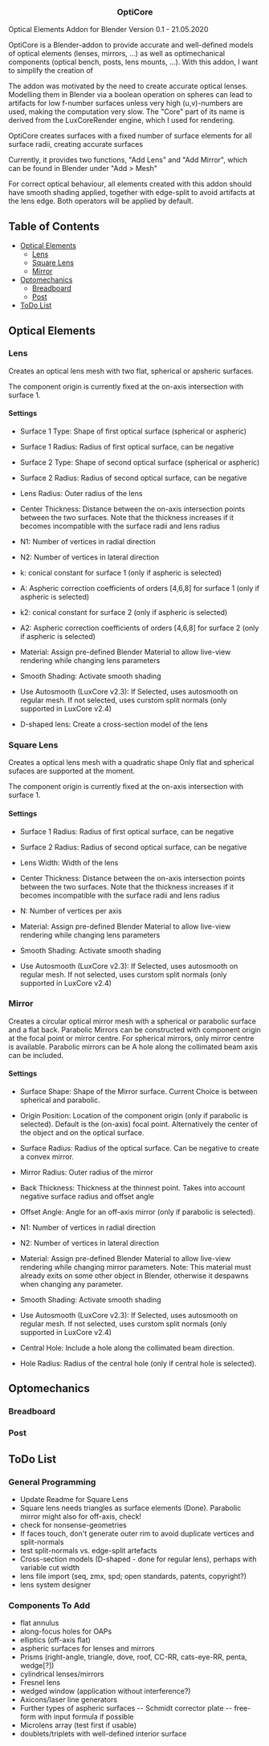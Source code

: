 


<p align="center">
<h3 align="center">OptiCore</h3>
Optical Elements Addon for Blender
Version 0.1 - 21.05.2020

OptiCore is a Blender-addon to provide accurate and well-defined models of optical elements (lenses, mirrors, ...) as well as optimechanical components (optical bench, posts, lens mounts, ...). With this addon, I want to simplify the creation of

</p>


The addon was motivated by the need to create accurate optical lenses. Modelling them in Blender via a boolean operation on spheres can lead to artifacts for low f-number surfaces unless very high (u,v)-numbers are used, making the computation very slow.
The "Core" part of its name is derived from the LuxCoreRender engine, which I used for rendering.

OptiCore creates surfaces with a fixed number of surface elements for all surface radii, creating accurate surfaces

Currently, it provides two functions, "Add Lens" and "Add Mirror", which can be found in Blender under "Add > Mesh"

For correct optical behaviour, all elements created with this addon should have smooth shading applied, together with edge-split to avoid artifacts at the lens edge. Both operators will be applied by default.

## Table of Contents
* [Optical Elements](#optical-elements)
  * [Lens](#lens)
  * [Square Lens](#square-lens)
  * [Mirror](#mirror)
* [Optomechanics](#optomechanics)
  * [Breadboard](#breadboard)
  * [Post](#post)
* [ToDo List](#todo-list)

## Optical Elements

### Lens

Creates an optical lens mesh with two flat, spherical or apsheric surfaces.

The component origin is currently fixed at the on-axis intersection with surface 1.

#### Settings

- Surface 1 Type: Shape of first optical surface (spherical or aspheric)

- Surface 1 Radius: Radius of first optical surface, can be negative

- Surface 2 Type: Shape of second optical surface (spherical or aspheric)

- Surface 2 Radius: Radius of second optical surface, can be negative

- Lens Radius: Outer radius of the lens

- Center Thickness: Distance between the on-axis intersection points between the two surfaces. Note that the thickness increases if it becomes incompatible with the surface radii and lens radius

- N1: Number of vertices in radial direction

- N2: Number of vertices in lateral direction

- k: conical constant for surface 1 (only if aspheric is selected)

- A: Aspheric correction coefficients of orders [4,6,8] for surface 1 (only if aspheric is selected)

- k2: conical constant for surface 2 (only if aspheric is selected)

- A2: Aspheric correction coefficients of orders [4,6,8] for surface 2 (only if aspheric is selected)

- Material: Assign pre-defined Blender Material to allow live-view rendering while changing lens parameters

- Smooth Shading: Activate smooth shading

- Use Autosmooth (LuxCore v2.3): If Selected, uses autosmooth on regular mesh. If not selected, uses curstom split normals (only supported in LuxCore v2.4)

- D-shaped lens: Create a cross-section model of the lens

### Square Lens

Creates a optical lens mesh with a quadratic shape
Only flat and spherical sufaces are supported at the moment.

The component origin is currently fixed at the on-axis intersection with surface 1.

#### Settings

- Surface 1 Radius: Radius of first optical surface, can be negative

- Surface 2 Radius: Radius of second optical surface, can be negative

- Lens Width: Width of the lens

- Center Thickness: Distance between the on-axis intersection points between the two surfaces. Note that the thickness increases if it becomes incompatible with the surface radii and lens radius

- N: Number of vertices per axis

- Material: Assign pre-defined Blender Material to allow live-view rendering while changing lens parameters

- Smooth Shading: Activate smooth shading

- Use Autosmooth (LuxCore v2.3): If Selected, uses autosmooth on regular mesh. If not selected, uses curstom split normals (only supported in LuxCore v2.4)

### Mirror

Creates a circular optical mirror mesh with a spherical or parabolic surface and a flat back.
Parabolic Mirrors can be constructed with component origin at the focal point or mirror centre. For spherical mirrors, only mirror centre is available.
Parabolic mirrors can be 
A hole along the collimated beam axis can be included. 

#### Settings

- Surface Shape: Shape of the Mirror surface. Current Choice is between spherical and parabolic.

- Origin Position: Location of the component origin (only if parabolic is selected). Default is the (on-axis) focal point. Alternatively the center of the  object and on the optical surface.

- Surface Radius: Radius of the optical surface. Can be negative to create a convex mirror.

- Mirror Radius: Outer radius of the mirror

- Back Thickness: Thickness at the thinnest point. Takes into account negative surface radius and offset angle

- Offset Angle: Angle for an off-axis mirror (only if parabolic is selected).

- N1: Number of vertices in radial direction

- N2: Number of vertices in lateral direction

- Material: Assign pre-defined Blender Material to allow live-view rendering while changing mirror parameters. Note: This material must already exits on some other object in Blender, otherwise it despawns when changing any parameter.

- Smooth Shading: Activate smooth shading

- Use Autosmooth (LuxCore v2.3): If Selected, uses autosmooth on regular mesh. If not selected, uses curstom split normals (only supported in LuxCore v2.4)

- Central Hole: Include a hole along the collimated beam direction.

- Hole Radius: Radius of the central hole (only if central hole is selected).

## Optomechanics

### Breadboard

### Post

## ToDo List

### General Programming
- Update Readme for Square Lens
- Square lens needs triangles as surface elements (Done). Parabolic mirror might also for off-axis, check!
- check for nonsense-geometries
- If faces touch, don't generate outer rim to avoid duplicate vertices and split-normals
- test split-normals vs. edge-split artefacts
- Cross-section models (D-shaped - done for regular lens), perhaps with variable cut width
- lens file import (seq, zmx, spd; open standards, patents, copyright?)
- lens system designer

### Components To Add
- flat annulus
- along-focus holes for OAPs
- elliptics (off-axis flat)
- aspheric surfaces for lenses and mirrors
- Prisms (right-angle, triangle, dove, roof, CC-RR, cats-eye-RR, penta, wedge[?])
- cylindrical lenses/mirrors
- Fresnel lens
- wedged window (application without interference?)
- Axicons/laser line generators
- Further types of aspheric surfaces
-- Schmidt corrector plate
-- free-form with input formula if possible
- Microlens array (test first if usable)
- doublets/triplets with well-defined interior surface